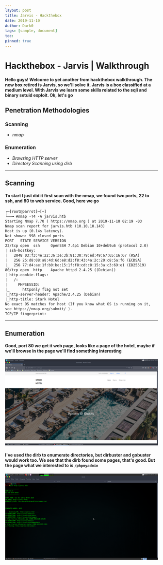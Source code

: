 ```yaml
---
layout: post
title: Jarvis - Hackthebox
date: 2019-11-10
Author: Dark0
tags: [sample, document]
toc: 
pinned: true
---
```


# Hackthebox - Jarvis | Walkthrough

#### Hello guys! Welcome to yet another from hackthebox walkthrough. The new box retired is Jarvis, so we'll solve it. Jarvis is a box classified at a medium level. With Jarvis we learn some skills related to the sqli and binary setuid exploit. Ok, let's go

## Penetration Methodologies

### Scanning

+ _nmap_
       
### Enumeration

+ _Browsing HTTP server_
+ _Directory Scanning using dirb_

_____________________________________________________________________________________________________________________________

## Scanning

#### To start I just did it first scan with the nmap, we found two ports, 22 to ssh, and 80 to web service. Good, here we go

```
┌─[root@parrot]─[~]
└──╼ #nmap -T4 -A jarvis.htb
Starting Nmap 7.70 ( https://nmap.org ) at 2019-11-10 02:19 -03
Nmap scan report for jarvis.htb (10.10.10.143)
Host is up (0.14s latency).
Not shown: 998 closed ports
PORT   STATE SERVICE VERSION
22/tcp open  ssh     OpenSSH 7.4p1 Debian 10+deb9u6 (protocol 2.0)
| ssh-hostkey: 
|   2048 03:f3:4e:22:36:3e:3b:81:30:79:ed:49:67:65:16:67 (RSA)
|   256 25:d8:08:a8:4d:6d:e8:d2:f8:43:4a:2c:20:c8:5a:f6 (ECDSA)
|_  256 77:d4:ae:1f:b0:be:15:1f:f8:cd:c8:15:3a:c3:69:e1 (ED25519)
80/tcp open  http    Apache httpd 2.4.25 ((Debian))
| http-cookie-flags: 
|   /: 
|     PHPSESSID: 
|_      httponly flag not set
|_http-server-header: Apache/2.4.25 (Debian)
|_http-title: Stark Hotel
No exact OS matches for host (If you know what OS is running on it, see https://nmap.org/submit/ ).
TCP/IP fingerprint:

```
______________________________________________________________________________________________________________________________

## Enumeration

#### Good, port 80 we get it web page, looks like a page of the hotel, maybe if we'll browse in the page we'll find something interesting

![](https://raw.githubusercontent.com/cassioplima/cassioplima.github.io/master/images/jarvis/Captura%20de%20tela%20em%202019-11-10%2003-15-33.png)

#### I've used the dirb to enumerate directories, but dirbuster and gobuster would work too. We see that the dirb found some pages, that's good. But the page what we interested to is `/phpmyadmin`

![](https://raw.githubusercontent.com/cassioplima/cassioplima.github.io/master/images/jarvis/Captura%20de%20tela%20em%202019-11-10%2002-19-10.png)






